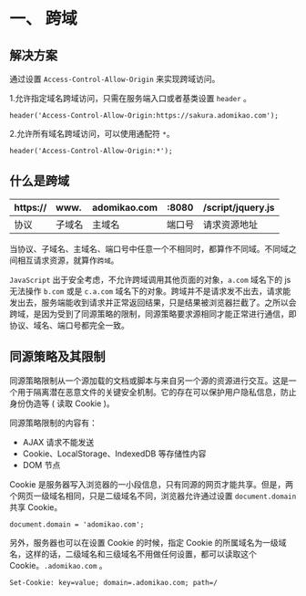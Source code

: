 # 一、 跨域
##  解决方案
通过设置 `Access-Control-Allow-Origin` 来实现跨域访问。

1.允许指定域名跨域访问，只需在服务端入口或者基类设置 `header` 。
```
header('Access-Control-Allow-Origin:https://sakura.adomikao.com');
```

2.允许所有域名跨域访问，可以使用通配符 ` * `。
```
header('Access-Control-Allow-Origin:*');
```
## 什么是跨域

|https://|www.|adomikao.com|:8080|/script/jquery.js|
|:-----  |:-----   |:-----    |-----    |-----     |
|协议 |子域名   |主域名  |端口号  |请求资源地址       |

当协议、子域名、主域名、端口号中任意一个不相同时，都算作不同域。不同域之间相互请求资源，就算作`跨域`。

`JavaScript` 出于安全考虑，不允许跨域调用其他页面的对象，`a.com` 域名下的 js 无法操作 `b.com` 或是 `c.a.com` 域名下的对象。跨域并不是请求发不出去，请求能发出去，服务端能收到请求并正常返回结果，只是结果被浏览器拦截了。之所以会跨域，是因为受到了同源策略的限制，同源策略要求源相同才能正常进行通信，即协议、域名、端口号都完全一致。

## 同源策略及其限制
同源策略限制从一个源加载的文档或脚本与来自另一个源的资源进行交互。这是一个用于隔离潜在恶意文件的关键安全机制。它的存在可以保护用户隐私信息，防止身份伪造等 ( 读取 Cookie )。

同源策略限制的内容有：
- AJAX 请求不能发送
- Cookie、LocalStorage、IndexedDB 等存储性内容
- DOM 节点

Cookie 是服务器写入浏览器的一小段信息，只有同源的网页才能共享。但是，两个网页一级域名相同，只是二级域名不同，浏览器允许通过设置 `document.domain` 共享 Cookie。
```
document.domain = 'adomikao.com';
```
另外，服务器也可以在设置 Cookie 的时候，指定 Cookie 的所属域名为一级域名，这样的话，二级域名和三级域名不用做任何设置，都可以读取这个Cookie。`.adomikao.com` 。
```
Set-Cookie: key=value; domain=.adomikao.com; path=/
```

